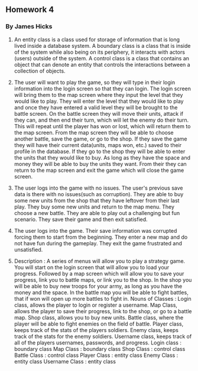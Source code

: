 ## Homework 4
### By James Hicks
1. An entity class is a class used for storage of information that is long lived inside a database system. A boundary class is a class that is inside of the system while also being on its periphery, it interacts with actors (users) outside of the system. A control class is a class that contains an object that can denote an entity that controls the interactions between a collection of objects.

2. The user will want to play the game, so they will type in their login information into the login screen so that they can login. The login screen will bring them to the map screen where they input the level that they would like to play. They will enter the level that they would like to play and once they have entered a valid level they will be brought to the battle screen. On the battle screen they will move their units, attack if they can, and then end their turn, which will let the enemy do their turn. This will repeat until the player has won or lost, which will return them to the map screen. From the map screen they will be able to choose another battle, save the game, or go to the shop. If they save the game they will have their current data(units, maps won, etc.) saved to their profile in the database. If they go to the shop they will be able to enter the units that they would like to buy. As long as they have the space and money they will be able to buy the units they want. From their they can return to the map screen and exit the game which will close the game screen.

3. The user logs into the game with no issues. The user's previous save data is there with no issues(such as corruption). They are able to buy some new units from the shop that they have leftover from their last play. They buy some new units and return to the map menu. They choose a new battle. They are able to play out a challenging but fun scenario. They save their game and then exit satisfied.

4. The user logs into the game. Their save information was corrupted forcing them to start from the beginning. They enter a new map and do not have fun during the gameplay. They exit the game frustrated and unsatisfied.

5. Description : A series of menus will allow you to play a strategy game. You will start on the login screen that will allow you to load your progress. Followed by a map screen which will allow you to save your progress, link you to battle maps, or link you to the shop. In the shop you will be able to buy new troops for your army, as long as you have the money and the space. In the battle map you will be able to fight battles, that if won will open up more battles to fight in.
Nouns of Classes : Login class, allows the player to login or register a username. Map Class, allows the player to save their progress, link to the shop, or go to a battle map. Shop class, allows you to buy new units. Battle class, where the player will be able to fight enemies on the field of battle. Player class, keeps track of the stats of the players soldiers. Enemy class, keeps track of the stats for the enemy soldiers. Username class, keeps track of all of the players usernames, passwords, and progress.
Login class : boundary class
Map Class : boundary class
Shop Class : control class
Battle Class : control class
Player Class : entity class
Enemy Class : entity class
Username Class : entity class